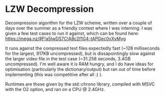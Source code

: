 # LZW Decompression
Decompression algorithm for the LZW scheme, written over a couple of days over the summer as a friendly contest where I was interning. I was given a few test cases to run it against, which can be found here: https://mega.nz/#F!a5IwDS7C!A8c2f1G4-tAPGec0vXvMyg

It runs against the compressed text files expectedly fast (~128 milliseconds for the largest, 917KB uncompressed), but is dissapointingly slow against the larger video file in the test case (~31.258 seconds, 3.4GB uncompressed). I'm well aware it is RAM hungry, and I do have ideas for optimisation (particularly the dictionary/output) but ran out of time before implementing (this was competitive after all :) ). 

Runtimes are those given by the std::chrono library, compiled with MSVC with the O2 option, and ran on a CPU @ 2.4GHz.
